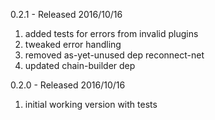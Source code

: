 0.2.1 - Released 2016/10/16

1. added tests for errors from invalid plugins
2. tweaked error handling
3. removed as-yet-unused dep reconnect-net
4. updated chain-builder dep

0.2.0 - Released 2016/10/16

1. initial working version with tests
